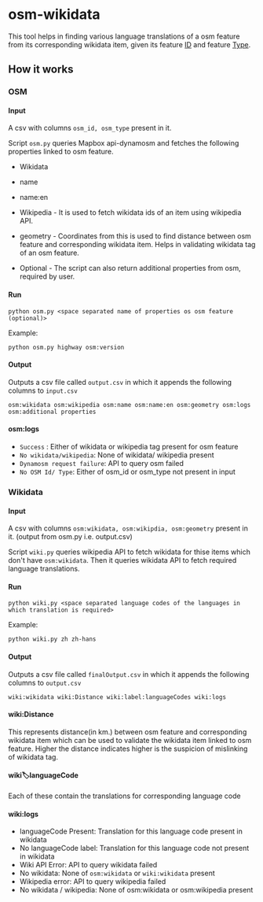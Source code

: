 # osm-wikidata
This tool helps in finding various language translations of a osm feature from its corresponding wikidata item, given its feature [ID](http://wiki.openstreetmap.org/wiki/ID) and feature [Type](https://wiki.openstreetmap.org/wiki/Elements). 

## How it works

### OSM

#### Input
A csv with columns `osm_id, osm_type` present in it.

Script `osm.py` queries Mapbox api-dynamosm and fetches the following properties linked to osm feature.

- Wikidata
- name
- name:en
- Wikipedia - It is used to fetch wikidata ids of an item using wikipedia API.
- geometry - Coordinates from this is used to find distance between osm feature and corresponding wikidata item. Helps in validating wikidata tag of an osm feature.

- Optional - The script can also return additional properties from osm, required by user.

#### Run

`python osm.py <space separated name of properties os osm feature (optional)>`

Example:

`python osm.py highway osm:version`

#### Output

Outputs a csv file called `output.csv` in which it appends the following columns to `input.csv`

`osm:wikidata osm:wikipedia osm:name osm:name:en osm:geometry osm:logs osm:additional properties`

#### osm:logs

- `Success` : Either of wikidata or wikipedia tag present for osm feature
- `No wikidata/wikipedia`: None of wikidata/ wikipedia present
- `Dynamosm request failure`: API to query osm failed
- `No OSM Id/ Type`: Either of osm_id or osm_type not present in input


### Wikidata

#### Input
A csv with columns `osm:wikidata, osm:wikipdia, osm:geometry` present in it. (output from osm.py i.e. output.csv)

Script `wiki.py` queries wikipedia API to fetch wikidata for thise items which don't have `osm:wikidata`. Then it queries wikidata API to fetch required language translations.

#### Run
`python wiki.py <space separated language codes of the languages in which translation is required>`

Example:

`python wiki.py zh zh-hans`

#### Output

Outputs a csv file called `finalOutput.csv` in which it appends the following columns to `output.csv`

`wiki:wikidata wiki:Distance wiki:label:languageCodes wiki:logs`

#### wiki:Distance

This represents distance(in km.) between osm feature and corresponding wikidata item which can be used to validate the wikidata item linked to osm feature. Higher the distance indicates higher is the suspicion of mislinking of wikidata tag.

#### wiki:label:languageCode

Each of these contain the translations for corresponding language code

#### wiki:logs

- languageCode Present: Translation for this language code present in wikidata
- No languageCode label: Translation for this language code not present in wikidata
- Wiki API Error: API to query wikidata failed
- No wikidata: None of `osm:wikidata` or `wiki:wikidata` present
- Wikipedia error: API to query wikipedia failed
- No wikidata / wikipedia: None of osm:wikidata or osm:wikipedia present
